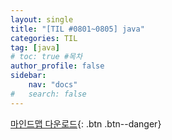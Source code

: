```yaml
---
layout: single
title: "[TIL #0801~0805] java"
categories: TIL
tag: [java]
# toc: true #목차
author_profile: false
sidebar:
    nav: "docs"
#   search: false
--- 
```



[마인드맵 다운로드](
    https://drive.google.com/file/d/1Op_mKXbnxcFOQ47ncAujUz_vBe5-G3iI/view?usp=sharing
){: .btn .btn--danger}